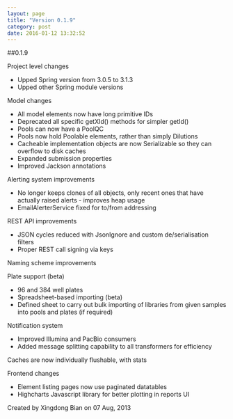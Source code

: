 ```yaml
---
layout: page
title: "Version 0.1.9"
category: post
date: 2016-01-12 13:32:52
---
```



##0.1.9

Project level changes

* Upped Spring version from 3.0.5 to 3.1.3
* Upped other Spring module versions

Model changes

* All model elements now have long primitive IDs
* Deprecated all specific getXId() methods for simpler getId()
* Pools can now have a PoolQC
* Pools now hold Poolable elements, rather than simply Dilutions
* Cacheable implementation objects are now Serializable so they can overflow to disk caches
* Expanded submission properties
* Improved Jackson annotations

Alerting system improvements

* No longer keeps clones of all objects, only recent ones that have actually raised alerts - improves heap usage
* EmailAlerterService fixed for to/from addressing

REST API improvements

* JSON cycles reduced with JsonIgnore and custom de/serialisation filters
* Proper REST call signing via keys

Naming scheme improvements

Plate support (beta)

* 96 and 384 well plates
* Spreadsheet-based importing (beta)
* Defined sheet to carry out bulk importing of libraries from given samples into pools and plates (if required)

Notification system

* Improved Illumina and PacBio consumers
* Added message splitting capability to all transformers for efficiency

Caches are now individually flushable, with stats

Frontend changes

* Element listing pages now use paginated datatables
* Highcharts Javascript library for better plotting in reports UI





Created by Xingdong Bian on 07 Aug, 2013
